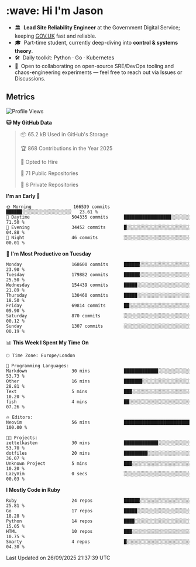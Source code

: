 <h1 align="left" id="jason-title">:wave: Hi I'm Jason</h1>

- 🏛️ &nbsp;**Lead Site Reliability Engineer** at the Government Digital Service; keeping [GOV.UK](https://www.gov.uk/) fast and reliable.
- 🎓 &nbsp;Part-time student, currently deep-diving into **control & systems theory**.  
- 🛠️ &nbsp;Daily toolkit: Python · Go · Kubernetes  
- 🤝 &nbsp;Open to collaborating on open-source SRE/DevOps tooling and chaos-engineering experiments — feel free to reach out via Issues or Discussions.


<h2>Metrics</h2>

<!--START_SECTION:waka-->
![Profile Views](http://img.shields.io/badge/Profile%20Views-0-blue)

**🐱 My GitHub Data** 

> 📦 65.2 kB Used in GitHub's Storage 
 > 
> 🏆 868 Contributions in the Year 2025
 > 
> 💼 Opted to Hire
 > 
> 📜 71 Public Repositories 
 > 
> 🔑 6 Private Repositories 
 > 
**I'm an Early 🐤** 

```text
🌞 Morning                166539 commits      ██████░░░░░░░░░░░░░░░░░░░   23.61 % 
🌆 Daytime                504335 commits      ██████████████████░░░░░░░   71.50 % 
🌃 Evening                34452 commits       █░░░░░░░░░░░░░░░░░░░░░░░░   04.88 % 
🌙 Night                  46 commits          ░░░░░░░░░░░░░░░░░░░░░░░░░   00.01 % 
```
📅 **I'm Most Productive on Tuesday** 

```text
Monday                   168600 commits      ██████░░░░░░░░░░░░░░░░░░░   23.90 % 
Tuesday                  179882 commits      ██████░░░░░░░░░░░░░░░░░░░   25.50 % 
Wednesday                154439 commits      █████░░░░░░░░░░░░░░░░░░░░   21.89 % 
Thursday                 130460 commits      █████░░░░░░░░░░░░░░░░░░░░   18.50 % 
Friday                   69814 commits       ██░░░░░░░░░░░░░░░░░░░░░░░   09.90 % 
Saturday                 870 commits         ░░░░░░░░░░░░░░░░░░░░░░░░░   00.12 % 
Sunday                   1307 commits        ░░░░░░░░░░░░░░░░░░░░░░░░░   00.19 % 
```


📊 **This Week I Spent My Time On** 

```text
🕑︎ Time Zone: Europe/London

💬 Programming Languages: 
Markdown                 30 mins             █████████████░░░░░░░░░░░░   53.73 % 
Other                    16 mins             ███████░░░░░░░░░░░░░░░░░░   28.81 % 
Text                     5 mins              ███░░░░░░░░░░░░░░░░░░░░░░   10.20 % 
fish                     4 mins              ██░░░░░░░░░░░░░░░░░░░░░░░   07.26 % 

🔥 Editors: 
Neovim                   56 mins             █████████████████████████   100.00 % 

🐱‍💻 Projects: 
zettelkasten             30 mins             █████████████░░░░░░░░░░░░   53.70 % 
dotfiles                 20 mins             █████████░░░░░░░░░░░░░░░░   36.07 % 
Unknown Project          5 mins              ███░░░░░░░░░░░░░░░░░░░░░░   10.20 % 
LazyVim                  0 secs              ░░░░░░░░░░░░░░░░░░░░░░░░░   00.03 % 
```

**I Mostly Code in Ruby** 

```text
Ruby                     24 repos            ██████░░░░░░░░░░░░░░░░░░░   25.81 % 
Go                       17 repos            █████░░░░░░░░░░░░░░░░░░░░   18.28 % 
Python                   14 repos            ████░░░░░░░░░░░░░░░░░░░░░   15.05 % 
HTML                     10 repos            ███░░░░░░░░░░░░░░░░░░░░░░   10.75 % 
Smarty                   4 repos             █░░░░░░░░░░░░░░░░░░░░░░░░   04.30 % 
```




 Last Updated on 26/09/2025 21:37:39 UTC
<!--END_SECTION:waka-->

<!-- links -->

[issues page]: https://github.com/jasonBirchall/jasonBirchall/issues "jasonBirchall/issues"

